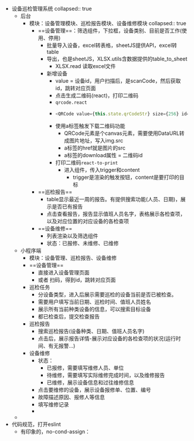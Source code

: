 - 设备巡检管理系统
  collapsed:: true
	- 后台
		- 模块：设备管理模块、巡检报告模块、设备维修模块
		  collapsed:: true
			- ==设备管理==：筛选组件，下拉框，设备类别、目前是否工作(使用、停用)
				- 批量导入设备，excel转表格，sheetJS提供API，excel转table
				- 导出，也是sheetJS，XLSX.utils含数据提供的table_to_sheet
					- XLSX.read 读取excel文件
				- 新增设备
					- value = 设备id，用户扫描后，是scanCode，然后获取id，跳转对应页面
					- 点击生成二维码(react)，打印二维码
					- `qrcode.react`
					- ```js
					  <QRCode value={this.state.qrCodeStr} size={256} id="qrCode" />
					  ```
					- 使用a标签触发下载二维码功能
						- QRCode元素是个canvas元素，需要使用DataURL转成图片地址，写入img.src
						- a标签的href就是图片的src
						- a标签的download属性 = 二维码id
					- 打印二维码`react-to-print`
						- 进入组件，传入trigger和content
							- trigger是渲染的触发按钮，content是要打印的目标
			- ==巡检报告==
				- table显示最近一周的报告。有提供搜索功能(人员、日期)，展示是否已有报告
				- 点击查看报告，报告显示值班人员名字，表格展示各检查项，以及对应位置的对应设备的各检查项
			- ==设备维修==
				- 列表渲染以及筛选组件
				- 状态：已报修、未维修、已维修
	- 小程序端
		- 模块：设备管理、巡检报告、设备维修
		- ==设备管理==
			- 直接进入设备管理页面
			- 或者 扫码，得到id，跳转对应页面
		- 巡检任务
			- 分设备类型，进入后展示需要巡检的设备当前是否已被检查。
			- 需要用户填写当前日期、巡检时间、值班人员姓名
			- 展示所有当前种类设备的信息，可以搜索目标设备
			- 都已检查后，提交检查报告
		- 巡检报告
			- 搜索巡检报告(设备种类、日期、值班人员名字)
			- 点击后，展示报告详情-展示对应设备的各检查项的状况(运行时间、有无报警...)
		- 设备维修
			- 状态：
				- 已报修，需要填写维修人员、单位
				- 待维修，需要填写实际维修完成时间，以及维修报告
				- 已维修，展示设备信息和过往维修信息
			- 点击要维修的设备，展示设备报修单、位置、编号
			- 故障描述原因、报修人等信息
			- 填写维修记录
			-
	-
- 代码规范，打开eslint
	- 有印象的，no-cond-assign：